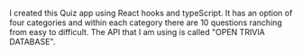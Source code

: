 I created this Quiz app using React hooks and typeScript. It has an option of four categories and within each category there are 10 questions ranching from easy to difficult. 
The API that I am using is called "OPEN TRIVIA DATABASE". 
